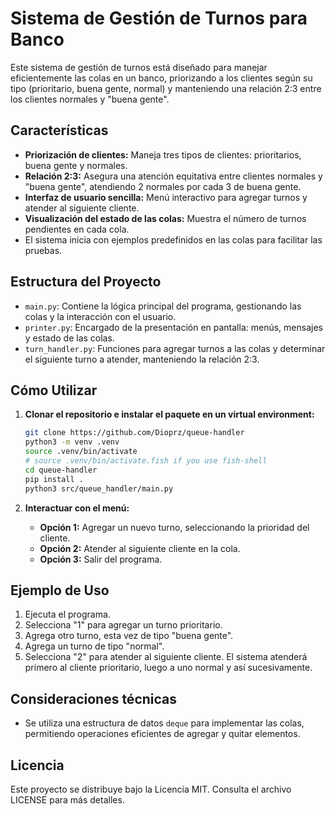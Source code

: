 # Sistema de Gestión de Turnos para Banco

Este sistema de gestión de turnos está diseñado para manejar eficientemente las
colas en un banco, priorizando a los clientes según su tipo (prioritario, buena
gente, normal) y manteniendo una relación 2:3 entre los clientes normales y
"buena gente".

## Características

- **Priorización de clientes:** Maneja tres tipos de clientes: prioritarios,
  buena gente y normales.
- **Relación 2:3:** Asegura una atención equitativa entre clientes normales y
  "buena gente", atendiendo 2 normales por cada 3 de buena gente.
- **Interfaz de usuario sencilla:** Menú interactivo para agregar turnos y
  atender al siguiente cliente.
- **Visualización del estado de las colas:** Muestra el número de turnos
  pendientes en cada cola.
- El sistema inicia con ejemplos predefinidos en las colas para facilitar las
  pruebas.

## Estructura del Proyecto

- `main.py`: Contiene la lógica principal del programa, gestionando las colas y
  la interacción con el usuario.
- `printer.py`: Encargado de la presentación en pantalla: menús, mensajes y
  estado de las colas.
- `turn_handler.py`: Funciones para agregar turnos a las colas y determinar el
  siguiente turno a atender, manteniendo la relación 2:3.

## Cómo Utilizar

1. **Clonar el repositorio e instalar el paquete en un virtual environment:**

   ```bash
   git clone https://github.com/Dioprz/queue-handler
   python3 -m venv .venv
   source .venv/bin/activate
   # source .venv/bin/activate.fish if you use fish-shell
   cd queue-handler
   pip install .
   python3 src/queue_handler/main.py
   ```

1. **Interactuar con el menú:**

   - **Opción 1:** Agregar un nuevo turno, seleccionando la prioridad del
     cliente.
   - **Opción 2:** Atender al siguiente cliente en la cola.
   - **Opción 3:** Salir del programa.

## Ejemplo de Uso

1. Ejecuta el programa.
1. Selecciona "1" para agregar un turno prioritario.
1. Agrega otro turno, esta vez de tipo "buena gente".
1. Agrega un turno de tipo "normal".
1. Selecciona "2" para atender al siguiente cliente. El sistema atenderá primero
   al cliente prioritario, luego a uno normal y así sucesivamente.

## Consideraciones técnicas

- Se utiliza una estructura de datos `deque` para implementar las colas,
  permitiendo operaciones eficientes de agregar y quitar elementos.

## Licencia

Este proyecto se distribuye bajo la Licencia MIT. Consulta el archivo LICENSE
para más detalles.
